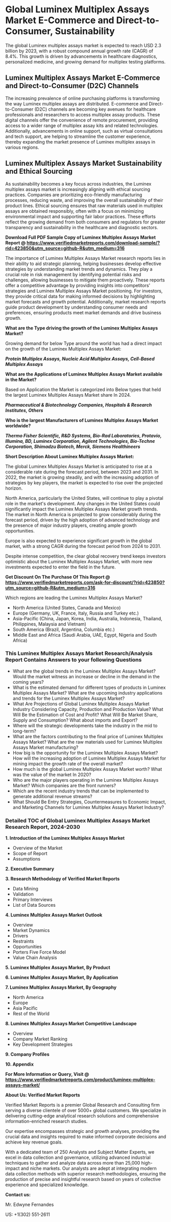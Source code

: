 <h1>Global Luminex Multiplex Assays Market E-Commerce and Direct-to-Consumer, Sustainability</h1><p class=""><p>The global Luminex multiplex assays market is expected to reach USD 2.3 billion by 2023, with a robust compound annual growth rate (CAGR) of 8.4%. This growth is driven by advancements in healthcare diagnostics, personalized medicine, and growing demand for multiplex testing platforms.</p><h2>Luminex Multiplex Assays Market E-Commerce and Direct-to-Consumer (D2C) Channels</h2><p>The increasing prevalence of online purchasing platforms is transforming the way Luminex multiplex assays are distributed. E-commerce and Direct-to-Consumer (D2C) channels are becoming key avenues for healthcare professionals and researchers to access multiplex assay products. These digital channels offer the convenience of remote procurement, providing access to a wider range of multiplex assay kits and related technologies. Additionally, advancements in online support, such as virtual consultations and tech support, are helping to streamline the customer experience, thereby expanding the market presence of Luminex multiplex assays in various regions.</p><h2>Luminex Multiplex Assays Market Sustainability and Ethical Sourcing</h2><p>As sustainability becomes a key focus across industries, the Luminex multiplex assays market is increasingly aligning with ethical sourcing practices. Companies are prioritizing eco-friendly manufacturing processes, reducing waste, and improving the overall sustainability of their product lines. Ethical sourcing ensures that raw materials used in multiplex assays are obtained responsibly, often with a focus on minimizing environmental impact and supporting fair labor practices. These efforts reflect the growing demand from both consumers and regulators for greater transparency and sustainability in the healthcare and diagnostic sectors.</p></p><p class=""><strong>Download Full PDF Sample Copy of Luminex Multiplex Assays Market Report @ <a href="https://www.verifiedmarketreports.com/download-sample/?rid=423850&utm_source=github-R&utm_medium=316" target="_blank">https://www.verifiedmarketreports.com/download-sample/?rid=423850&utm_source=github-R&utm_medium=316</a></strong></p><p>The importance of&nbsp;Luminex Multiplex Assays Market research reports lies in their ability to aid strategic planning, helping businesses develop effective strategies by understanding market trends and dynamics. They play a crucial role in risk management by identifying potential risks and challenges, allowing businesses to mitigate them proactively. These reports offer a competitive advantage by providing insights into competitors' strategies and Luminex Multiplex Assays Market positioning. For investors, they provide critical data for making informed decisions by highlighting market forecasts and growth potential. Additionally, market research reports guide product development by understanding consumer needs and preferences, ensuring products meet market demands and drive business growth.</p><p><strong>What are the&nbsp;Type driving the growth of the Luminex Multiplex Assays Market?</strong></p><p id="" class="">Growing demand for below Type around the world has had a direct impact on the growth of the Luminex Multiplex Assays Market:</p><p class=""><em><strong>Protein Multiplex Assays, Nucleic Acid Multiplex Assays, Cell-Based Multiplex Assays</strong></em></p><p class=""><strong>What are the&nbsp;Applications&nbsp;of Luminex Multiplex Assays Market available in the Market?</strong></p><p id="" class="">Based on Application the Market is categorized into Below types that held the largest Luminex Multiplex Assays Market share In 2024.</p><p class=""><em><strong>Pharmaceutical & Biotechnology Companies, Hospitals & Research Institutes, Others</strong></em></p><p class=""><strong>Who is the largest Manufacturers of Luminex Multiplex Assays Market worldwide?</strong></p><p><em><strong>Thermo Fisher Scientific, R&D Systems, Bio-Rad Laboratories, Protavio, Illumina, BD, Luminex Corporation, Agilent Technologies, Bio-Techne Corporation, Shimadzu Biotech, Merck, Siemens Healthineers</strong></em></p><p id="" class=""><strong>Short Description About Luminex Multiplex Assays Market:</strong></p><p>The global Luminex Multiplex Assays Market is anticipated to rise at a considerable rate during the forecast period, between 2023 and 2031. In 2022, the market is growing steadily, and with the increasing adoption of strategies by key players, the market is expected to rise over the projected horizon.</p><p>North America, particularly the United States, will continue to play a pivotal role in the market's development. Any changes in the United States could significantly impact the Luminex Multiplex Assays Market growth trends. The market in North America is projected to grow considerably during the forecast period, driven by the high adoption of advanced technology and the presence of major industry players, creating ample growth opportunities.</p><p>Europe is also expected to experience significant growth in the global market, with a strong CAGR during the forecast period from 2024 to 2031.</p><p>Despite intense competition, the clear global recovery trend keeps investors optimistic about the Luminex Multiplex Assays Market, with more new investments expected to enter the field in the future.</p><p id="" class=""><strong>Get Discount On The Purchase Of This Report @ <a href="https://www.verifiedmarketreports.com/ask-for-discount/?rid=423850?utm_source=github-R&utm_medium=316" target="_blank">https://www.verifiedmarketreports.com/ask-for-discount/?rid=423850?utm_source=github-R&utm_medium=316</a></strong></p><p class="">Which regions are leading the Luminex Multiplex Assays Market?</p><ul><li>North America (United States, Canada and Mexico)</li><li>Europe (Germany, UK, France, Italy, Russia and Turkey etc.)</li><li>Asia-Pacific (China, Japan, Korea, India, Australia, Indonesia, Thailand, Philippines, Malaysia and Vietnam)</li><li>South America (Brazil, Argentina, Columbia etc.)</li><li>Middle East and Africa (Saudi Arabia, UAE, Egypt, Nigeria and South Africa)</li></ul><h3 id="" class="">This Luminex Multiplex Assays Market Research/Analysis Report Contains Answers to your following Questions</h3><ul><li>What are the global trends in the Luminex Multiplex Assays Market? Would the market witness an increase or decline in the demand in the coming years?</li><li>What is the estimated demand for different types of products in Luminex Multiplex Assays Market? What are the upcoming industry applications and trends for the Luminex Multiplex Assays Market?</li><li>What Are Projections of Global Luminex Multiplex Assays Market Industry Considering Capacity, Production and Production Value? What Will Be the Estimation of Cost and Profit? What Will Be Market Share, Supply and Consumption? What about imports and Export?</li><li>Where will the strategic developments take the industry in the mid to long-term?</li><li>What are the factors contributing to the final price of Luminex Multiplex Assays Market? What are the raw materials used for Luminex Multiplex Assays Market manufacturing?</li><li>How big is the opportunity for the Luminex Multiplex Assays Market? How will the increasing adoption of Luminex Multiplex Assays Market for mining impact the growth rate of the overall market?</li><li>How much is the global Luminex Multiplex Assays Market worth? What was the value of the market In 2020?</li><li>Who are the major players operating in the Luminex Multiplex Assays Market? Which companies are the front runners?</li><li>Which are the recent industry trends that can be implemented to generate additional revenue streams?</li><li>What Should Be Entry Strategies, Countermeasures to Economic Impact, and Marketing Channels for Luminex Multiplex Assays Market Industry?</li></ul><h3 id="" class="">Detailed TOC of Global Luminex Multiplex Assays Market Research Report, 2024-2030</h3><p id="" class=""><strong>1. Introduction of the Luminex Multiplex Assays Market</strong></p><ul><li>Overview of the Market</li><li>Scope of Report</li><li>Assumptions</li></ul><p id="" class=""><strong>2. Executive Summary</strong></p><p id="" class=""><strong>3. Research Methodology of Verified Market Reports</strong></p><ul><li>Data Mining</li><li>Validation</li><li>Primary Interviews</li><li>List of Data Sources</li></ul><p id="" class=""><strong>4. Luminex Multiplex Assays Market Outlook</strong></p><ul><li>Overview</li><li>Market Dynamics</li><li>Drivers</li><li>Restraints</li><li>Opportunities</li><li>Porters Five Force Model</li><li>Value Chain Analysis</li></ul><p id="" class=""><strong>5. Luminex Multiplex Assays Market, By Product</strong></p><p id="" class=""><strong>6. Luminex Multiplex Assays Market, By Application</strong></p><p id="" class=""><strong>7. Luminex Multiplex Assays Market, By Geography</strong></p><ul><li>North America</li><li>Europe</li><li>Asia Pacific</li><li>Rest of the World</li></ul><p id="" class=""><strong>8. Luminex Multiplex Assays Market Competitive Landscape</strong></p><ul><li>Overview</li><li>Company Market Ranking</li><li>Key Development Strategies</li></ul><p id="" class=""><strong>9. Company Profiles</strong></p><p id="" class=""><strong>10. Appendix</strong></p><p id="" class=""><strong>For More Information or Query, Visit @ <a href="https://www.verifiedmarketreports.com/product/luminex-multiplex-assays-market/" target="_blank">https://www.verifiedmarketreports.com/product/luminex-multiplex-assays-market/</a></strong></p><p id="" class=""><strong>About Us: Verified Market Reports</strong></p><p id="" class="">Verified Market Reports is a premier Global Research and Consulting firm serving a diverse clientele of over 5000+ global customers. We specialize in delivering cutting-edge analytical research solutions and comprehensive information-enriched research studies.</p><p id="" class="">Our expertise encompasses strategic and growth analyses, providing the crucial data and insights required to make informed corporate decisions and achieve key revenue goals.</p><p id="" class="">With a dedicated team of 250 Analysts and Subject Matter Experts, we excel in data collection and governance, utilizing advanced industrial techniques to gather and analyze data across more than 25,000 high-impact and niche markets. Our analysts are adept at integrating modern data collection methods with superior research methodologies, ensuring the production of precise and insightful research based on years of collective experience and specialized knowledge.</p><p id="" class=""><strong>Contact us:</strong></p><p id="" class="">Mr. Edwyne Fernandes</p><p id="" class="">US: +1(302) 551-2611</p>